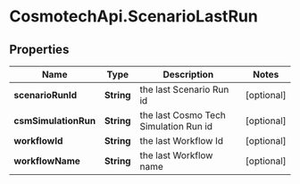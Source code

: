 # CosmotechApi.ScenarioLastRun

## Properties

Name | Type | Description | Notes
------------ | ------------- | ------------- | -------------
**scenarioRunId** | **String** | the last Scenario Run id | [optional] 
**csmSimulationRun** | **String** | the last Cosmo Tech Simulation Run id | [optional] 
**workflowId** | **String** | the last Workflow Id | [optional] 
**workflowName** | **String** | the last Workflow name | [optional] 


